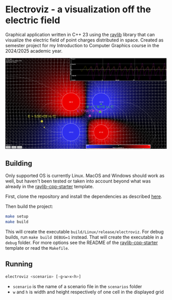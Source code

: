 # Electroviz - a visualization off the electric field

Graphical application written in C++ 23 using the [raylib](https://www.raylib.com/)
library that can visualize the electric field of point charges distributed in space.
Created as semester project for my Introduction to Computer Graphics course in
the 2024/2025 academic year.

![Screenshot](.github/assets/screenshot.png)

## Building

Only supported OS is currently Linux. MacOS and Windows should work as well, but
haven't been tested or taken into account beyond what was already in the
[raylib-cpp-starter](https://github.com/CapsCollective/raylib-cpp-starter) template.

First, clone the repository and install the dependencies as described
[here](https://github.com/raysan5/raylib/wiki/Working-on-GNU-Linux).

Then build the project:

```sh
make setup
make build
```

This will create the executable `build/Linux/release/electroviz`. For debug builds,
run `make build DEBUG=1` instead. That will create the executable in a `debug`
folder. For more options see the README of the
[raylib-cpp-starter](https://github.com/CapsCollective/raylib-cpp-starter/blob/main/README.md)
template or read the `Makefile`.

## Running

```sh
electroviz <scenario> [-g<w>x<h>]
```

- `scenario` is the name of a scenario file in the `scenarios` folder
- `w` and `h` is width and height respectively of one cell in the displayed grid

